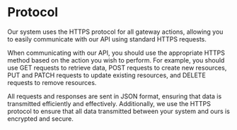 # Protocol
Our system uses the HTTPS protocol for all gateway actions, allowing you to easily communicate with our API using standard HTTPS requests.

When communicating with our API, you should use the appropriate HTTPS method based on the action you wish to perform. For example, you should use GET requests to retrieve data, POST requests to create new resources, PUT and PATCH requests to update existing resources, and DELETE requests to remove resources.

All requests and responses are sent in JSON format, ensuring that data is transmitted efficiently and effectively. Additionally, we use the HTTPS protocol to ensure that all data transmitted between your system and ours is encrypted and secure.